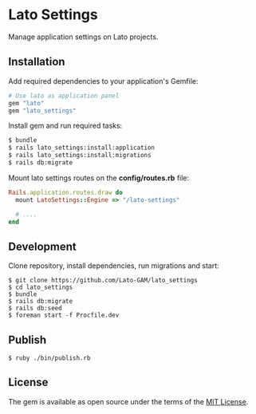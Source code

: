 # Lato Settings
Manage application settings on Lato projects.

## Installation
Add required dependencies to your application's Gemfile:

```ruby
# Use lato as application panel
gem "lato"
gem "lato_settings"
```

Install gem and run required tasks:

```bash
$ bundle
$ rails lato_settings:install:application
$ rails lato_settings:install:migrations
$ rails db:migrate
```

Mount lato settings routes on the **config/routes.rb** file:

```ruby
Rails.application.routes.draw do
  mount LatoSettings::Engine => "/lato-settings"

  # ....
end
```

## Development

Clone repository, install dependencies, run migrations and start:

```shell
$ git clone https://github.com/Lato-GAM/lato_settings
$ cd lato_settings
$ bundle
$ rails db:migrate
$ rails db:seed
$ foreman start -f Procfile.dev
```

## Publish

```shell
$ ruby ./bin/publish.rb
```

## License
The gem is available as open source under the terms of the [MIT License](https://opensource.org/licenses/MIT).

